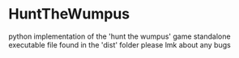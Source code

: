 # HuntTheWumpus
python implementation of the 'hunt the wumpus' game
standalone executable file found in the 'dist' folder
please lmk about any bugs
